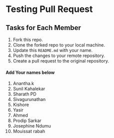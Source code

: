 # Testing Pull Request

## Tasks for Each Member

1. Fork this repo.
2. Clone the forked repo to your local machine.
3. Update this `README.md` with your name.
4. Push the changes to your remote repository.
5. Create a pull request to the original repository.

#### Add Your names below

1. Anantha.k
2. Sunil Kahalekar
3. Sharath PD
4. Sivagurunathan
5. Kishore
6. Yasir
7. Ahmed
8. Prodip Sarkar
9. Josephine Ndumu
10. Mouissat rabah
